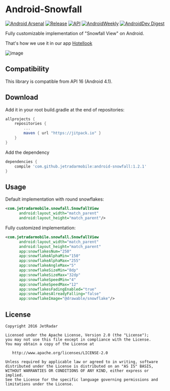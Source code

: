 Android-Snowfall
================

[![Android Arsenal](https://img.shields.io/badge/Android%20Arsenal-Android--Snowfall-brightgreen.svg?style=flat)](https://android-arsenal.com/details/1/4952)
[![Release](https://jitpack.io/v/jetradarmobile/android-snowfall.svg)](https://jitpack.io/#jetradarmobile/android-snowfall)
[![API](https://img.shields.io/badge/API-16%2B-brightgreen.svg?style=flat)](https://android-arsenal.com/api?level=16)
[![AndroidWeekly](https://img.shields.io/badge/Android%20Weekly-%23238-blue.svg?style=flat)](http://androidweekly.net/issues/issue-238)
[![AndroidDev Digest](https://img.shields.io/badge/AndroidDev%20Digest-%23124-blue.svg?style=flat)](https://www.androiddevdigest.com/digest-124/)

Fully customizable implementation of "Snowfall View" on Android.

That's how we use it in our app [Hotellook](https://play.google.com/store/apps/details?id=com.hotellook)

![image](https://raw.githubusercontent.com/JetradarMobile/android-snowfall/master/art/hotellook-demo.gif)


Compatibility
-------------

This library is compatible from API 16 (Android 4.1).


Download
--------

Add it in your root build.gradle at the end of repositories:

```groovy
allprojects {
    repositories {
        ...
        maven { url "https://jitpack.io" }
    }
}
```

Add the dependency

```groovy
dependencies {
    compile 'com.github.jetradarmobile:android-snowfall:1.2.1'
}
```


Usage
-----

Default implementation with round snowflakes:

```xml
<com.jetradarmobile.snowfall.SnowfallView
      android:layout_width="match_parent"
      android:layout_height="match_parent"/>
```

Fully customized implementation:

```xml
<com.jetradarmobile.snowfall.SnowfallView
      android:layout_width="match_parent"
      android:layout_height="match_parent"
      app:snowflakesNum="250"
      app:snowflakeAlphaMin="150"
      app:snowflakeAlphaMax="255"
      app:snowflakeAngleMax="5"
      app:snowflakeSizeMin="8dp"
      app:snowflakeSizeMax="32dp"
      app:snowflakeSpeedMin="4"
      app:snowflakeSpeedMax="12"
      app:snowflakesFadingEnabled="true"
      app:snowflakesAlreadyFalling="false"
      app:snowflakeImage="@drawable/snowflake"/>
```


License
-------

    Copyright 2016 JetRadar

    Licensed under the Apache License, Version 2.0 (the "License");
    you may not use this file except in compliance with the License.
    You may obtain a copy of the License at
    
       http://www.apache.org/licenses/LICENSE-2.0
    
    Unless required by applicable law or agreed to in writing, software
    distributed under the License is distributed on an "AS IS" BASIS,
    WITHOUT WARRANTIES OR CONDITIONS OF ANY KIND, either express or implied.
    See the License for the specific language governing permissions and
    limitations under the License.
